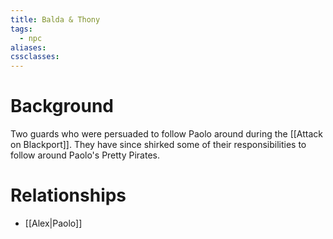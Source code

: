 ```yaml
---
title: Balda & Thony
tags:
  - npc
aliases: 
cssclasses:
---
```

# Background
Two guards who were persuaded to follow Paolo around during the [[Attack on Blackport]]. They have since shirked some of their responsibilities to follow around Paolo's Pretty Pirates.

# Relationships
* [[Alex|Paolo]]